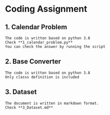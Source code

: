# Coding Assignment

## 1. Calendar Problem
    The code is written based on python 3.8
    Check **1_calendar_problem.py**
    You can check the answer by running the script

## 2. Base Converter
    The code is written based on python 3.8
    Only classs definition is included

## 3. Dataset
    The document is written in markdown format.
    Check **3_Dataset.md**